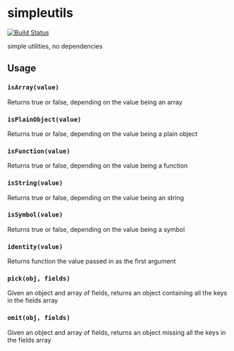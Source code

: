 # simpleutils

[![Build Status](https://travis-ci.org/w33ble/simpleutils.svg?branch=master)](https://travis-ci.org/w33ble/simpleutils)

simple utilities, no dependencies

## Usage

### `isArray(value)`

Returns true or false, depending on the value being an array

### `isPlainObject(value)`

Returns true or false, depending on the value being a plain object

### `isFunction(value)`

Returns true or false, depending on the value being a function

### `isString(value)`

Returns true or false, depending on the value being an string

### `isSymbol(value)`

Returns true or false, depending on the value being a symbol

### `identity(value)`

Returns function the value passed in as the first argument

### `pick(obj, fields)`

Given an object and array of fields, returns an object containing all the keys in the fields array

### `omit(obj, fields)`

Given an object and array of fields, returns an object missing all the keys in the fields array
